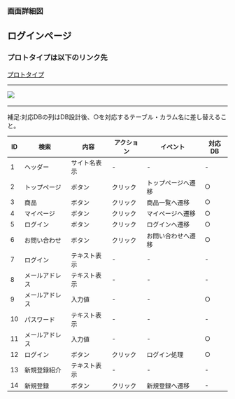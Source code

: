 ### 画面詳細図
## ログインページ
### プロトタイプは以下のリンク先
[プロトタイプ](https://www.figma.com/file/xd5QU5AZieLSmIfT1NGZW3/original?node-id=30%3A1294)
*****
<img src="../img/ログイン.png" width="500">

*****

補足:対応DBの列はDB設計後、○を対応するテーブル・カラム名に差し替えること。

| ID | 検索 | 内容 | アクション | イベント | 対応DB |
|----|-----|-----|---------|--------|-------|
|1|ヘッダー|サイト名表示|-|-|-|
|2|トップページ|ボタン|クリック|トップページへ遷移|○|
|3|商品|ボタン|クリック|商品一覧へ遷移|○|
|4|マイページ|ボタン|クリック|マイページへ遷移|○|
|5|ログイン|ボタン|クリック|ログインへ遷移|○|
|6|お問い合わせ|ボタン|クリック|お問い合わせへ遷移|○|
|7|ログイン|テキスト表示|-|-|-|
|8|メールアドレス|テキスト表示|-|-|-|
|9|メールアドレス|入力値|-|-|○|
|10|パスワード|テキスト表示|-|-|-|
|11|メールアドレス|入力値|-|-|○|
|12|ログイン|ボタン|クリック|ログイン処理|○|
|13|新規登録紹介|テキスト表示|-|-|-|
|14|新規登録|ボタン|クリック|新規登録へ遷移|-|



